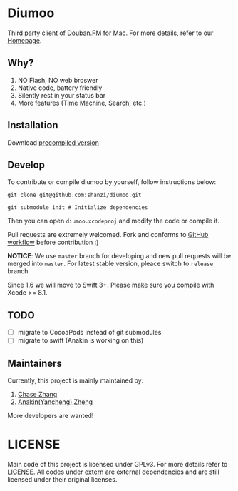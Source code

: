 # Diumoo

Third party client of [Douban.FM](http://douban.fm) for Mac.
For more details, refer to our [Homepage](http://diumoo.net).

## Why?

1. NO Flash, NO web broswer
2. Native code, battery friendly
3. Silently rest in your status bar
4. More features (Time Machine, Search, etc.)

## Installation

Download [precompiled version](https://github.com/shanzi/diumoo/releases) 

## Develop

To contribute or compile diumoo by yourself, follow instructions below:

```
git clone git@github.com:shanzi/diumoo.git

git submodule init # Initialize dependencies

```

Then you can open `diumoo.xcodeproj` and modify the code or compile it.

Pull requests are extremely welcomed. Fork and conforms to [GitHub workflow](https://guides.github.com/introduction/flow/index.html)
before contribution :)

**NOTICE**: We use `master` branch for developing and new pull requests will be merged into `master`.
For latest stable version, pleace switch to `release` branch.

Since 1.6 we will move to Swift 3+. Please make sure you compile with Xcode >= 8.1.

## TODO

- [ ] migrate to CocoaPods instead of git submodules
- [ ] migrate to swift (Anakin is working on this)

## Maintainers

Currently, this project is mainly maintained by:

1. [Chase Zhang](github.com/shanzi)
2. [Anakin(Yancheng) Zheng](https://github.com/AnakinMac)

More developers are wanted!

# LICENSE

Main code of this project is licensed under GPLv3. For more details refer to [LICENSE](./LICENSE).
All codes under [extern](./extern) are external dependencies and are still licensed under their original licenses.
